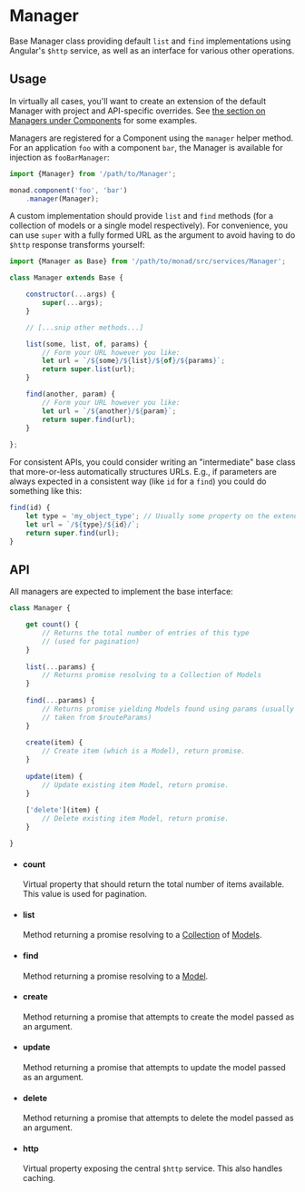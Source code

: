 # Manager
Base Manager class providing default `list` and `find` implementations using
Angular's `$http` service, as well as an interface for various other operations.

## Usage
In virtually all cases, you'll want to create an extension of the default
Manager with project and API-specific overrides. See [the section on Managers
under Components](../components/managers.md) for some examples.

Managers are registered for a Component using the `manager` helper method. For
an application `foo` with a component `bar`, the Manager is available for
injection as `fooBarManager`:

```javascript
import {Manager} from '/path/to/Manager';

monad.component('foo', 'bar')
    .manager(Manager);
```

A custom implementation should provide `list` and `find` methods (for a
collection of models or a single model respectively). For convenience, you can
use `super` with a fully formed URL as the argument to avoid having to do
`$http` response transforms yourself:

```javascript
import {Manager as Base} from '/path/to/monad/src/services/Manager';

class Manager extends Base {

    constructor(...args) {
        super(...args);
    }

    // [...snip other methods...]

    list(some, list, of, params) {
        // Form your URL however you like:
        let url = `/${some}/${list}/${of}/${params}`;
        return super.list(url);
    }

    find(another, param) {
        // Form your URL however you like:
        let url = `/${another}/${param}`;
        return super.find(url);
    }
        
};
```

For consistent APIs, you could consider writing an "intermediate" base class
that more-or-less automatically structures URLs. E.g., if parameters are always
expected in a consistent way (like `id` for a `find`) you could do something
like this:

```javascript
find(id) {
    let type = 'my_object_type'; // Usually some property on the extending class
    let url = `/${type}/${id}/`;
    return super.find(url);
}
```

## API
All managers are expected to implement the base interface:

```javascript
class Manager {

    get count() {
        // Returns the total number of entries of this type
        // (used for pagination)
    }
    
    list(...params) {
        // Returns promise resolving to a Collection of Models
    }
    
    find(...params) {
        // Returns promise yielding Models found using params (usually
        // taken from $routeParams)
    }
    
    create(item) {
        // Create item (which is a Model), return promise.
    }
    
    update(item) {
        // Update existing item Model, return promise.
    }
    
    ['delete'](item) {
        // Delete existing item Model, return promise.
    }

}
```

- #### count ####

    Virtual property that should return the total number of items available.
    This value is used for pagination.

- #### list ####

    Method returning a promise resolving to a
    [Collection](../classes/collection.md) of [Models](../classes/model.md).

- #### find ####

    Method returning a promise resolving to a [Model](../classes/model.md).

- #### create ####

    Method returning a promise that attempts to create the model passed as an
    argument.

- #### update ####

    Method returning a promise that attempts to update the model passed as an
    argument.

- #### delete ####

    Method returning a promise that attempts to delete the model passed as an
    argument.

- #### http ####

    Virtual property exposing the central `$http` service. This also handles
    caching.

